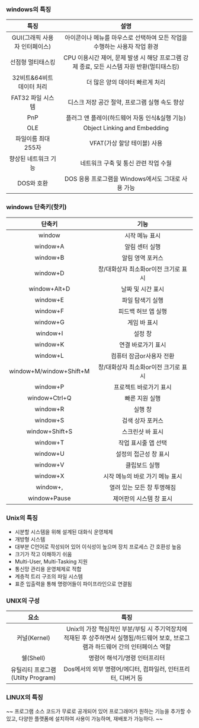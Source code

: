 ### windows의 특징
|특징|설명|
|:--:|:--:|
|GUI(그래픽 사용자 인터페이스)|아이콘이나 메뉴를 마우스로 선택하여 모든 작업을 수행하는 사용자 작업 환경|
|선점형 멀티태스킹|CPU 이용시간 제어, 문제 발생 시 해당 프로그램 강제 종료, 모든 시스템 자원 반환(멀티태스킹)|
|32비트&64비트 데이터 처리|더 많은 양의 데이터 빠르게 처리|
|FAT32 파일 시스템|디스크 저장 공간 절약, 프로그램 실행 속도 향상|
|PnP|플러그 앤 플레이(하드웨어 자동 인식&실행 기능)|
|OLE|Object Linking and Embedding|
|파일이름 최대 255자|VFAT(가상 할당 테이블) 사용|
|향상된 네트워크 기능|네트워크 구축 및 통신 관련 작업 수월|
|DOS와 호환|DOS 응용 프로그램을 Windows에서도 그대로 사용 가능|
### windows 단축키(핫키)
|단축키|기능|
|:--:|:--:|
|window|시작 메뉴 표시|
|window+A|알림 센터 실행|
|window+B|알림 영역 포커스|
|window+D|창/대화상자 최소화or이전 크기로 표시|
|window+Alt+D|날짜 및 시간 표시|
|window+E|파일 탐색기 실행|
|window+F|피드백 허브 앱 실행|
|window+G|게임 바 표시|
|window+I|설정 창|
|window+K|연결 바로가기 표시|
|window+L|컴퓨터 잠금or사용자 전환|
|window+M/window+Shift+M|창/대화상자 최소화or이전 크기로 표시|
|window+P|프로젝트 바로가기 표시|
|window+Ctrl+Q|빠른 지원 실행|
|window+R|실행 창|
|window+S|검색 상자 포커스|
|window+Shift+S|스크린샷 바 표시|
|window+T|작업 표시줄 앱 선택|
|window+U|설정의 접근성 창 표시|
|window+V|클립보드 실행|
|window+X|시작 메뉴의 바로 가기 메뉴 표시|
|window+,|열려 있는 모든 창 투명해짐|
|window+Pause|제어판의 시스템 창 표시|
### Unix의 특징
- 시분할 시스템을 위해 설계된 대화식 운영체제
- 개방형 시스템
- 대부분 C언어로 작성되어 있어 이식성이 높으며 장치 프로세스 간 호환성 높음
- 크기가 작고 이해하기 쉬움
- Multi-User, Multi-Tasking 지원
- 통신망 관리용 운영체제로 적합
- 계층적 트리 구조의 파일 시스템
- 표준 입출력을 통해 명령어들이 파이프라인으로 연결됨
### UNIX의 구성
|요소|특징|
|:--:|:--:|
|커널(Kernel)|Unix의 가장 핵심적인 부분/부팅 시 주기억장치에 적재된 후 상주하면서 실행됨/하드웨어 보호, 브로그램과 하드웨어 간의 인터페이스 역할|
|쉘(Shell)|명령어 해석기/명령 인터프리터|
|유틸리티 프로그램(Utilty Program)|Dos에서의 외부 명령어/에디터, 컴파일러, 인터프리터, 디버거 등|
### LINUX의 특징
~~
프로그램 소스 코드가 무료로 공개되어 있어 프로그래머가 원하는 기능을 추가할 수 있고,
다양한 플랫폼에 설치하여 사용이 가능하며, 재배포가 가능하다.
~~
